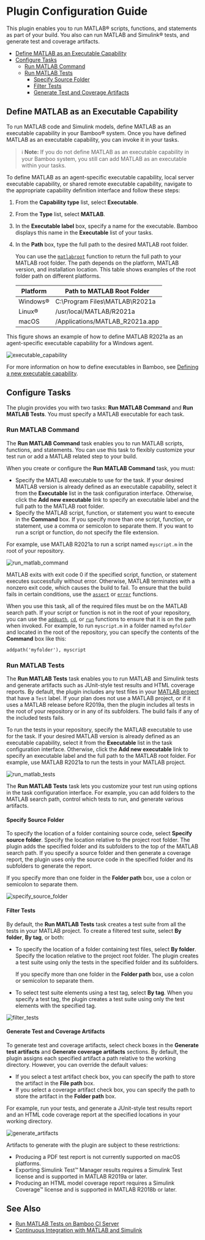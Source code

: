 # Plugin Configuration Guide

This plugin enables you to run MATLAB&reg; scripts, functions, and statements as part of your build. You also can run MATLAB and Simulink&reg; tests, and generate test and coverage artifacts.

-  [Define MATLAB as an Executable Capability](#define-matlab-as-an-executable-capability)
-  [Configure Tasks](#configure-tasks)
      -  [Run MATLAB Command](#run-matlab-command)
      -  [Run MATLAB Tests](#run-matlab-tests)
         - [Specify Source Folder](#specify-source-folder)
         - [Filter Tests](#filter-tests)
         - [Generate Test and Coverage Artifacts](#generate-test-and-coverage-artifacts)

## Define MATLAB as an Executable Capability
To run MATLAB code and Simulink models, define MATLAB as an executable capability in your Bamboo&reg; system. Once you have defined MATLAB as an executable capability, you can invoke it in your tasks. 

> :information_source: **Note:** If you do not define MATLAB as an executable capability in your Bamboo system, you still can add MATLAB as an executable within your tasks.

To define MATLAB as an agent-specific executable capability, local server executable capability, or shared remote executable capability, navigate to the appropriate capability definition interface and follow these steps:

1. From the **Capability type** list, select **Executable**.
2. From the **Type** list, select **MATLAB**.
3. In the **Executable label** box, specify a name for the executable. Bamboo displays this name in the **Executable** list of your tasks. 
4. In the **Path** box, type the full path to the desired MATLAB root folder.

   You can use the [`matlabroot`](https://www.mathworks.com/help/matlab/ref/matlabroot.html) function to return the full path to your MATLAB root folder. The path depends on the platform, MATLAB version, and installation location. This table shows examples of the root folder path on different platforms. 

   | Platform     | Path to MATLAB Root Folder      |
   |--------------|---------------------------------|
   | Windows&reg; | C:\Program Files\MATLAB\R2021a  |
   | Linux&reg;   | /usr/local/MATLAB/R2021a        |
   | macOS        | /Applications/MATLAB_R2021a.app |

This figure shows an example of how to define MATLAB R2021a as an agent-specific executable capability for a Windows agent.

![executable_capability](https://user-images.githubusercontent.com/48831250/116311171-f26bd780-a778-11eb-8273-5d936e73f913.png)

For more information on how to define executables in Bamboo, see [Defining a new executable capability](https://confluence.atlassian.com/bamboo/defining-a-new-executable-capability-289277164.html).

## Configure Tasks
The plugin provides you with two tasks: **Run MATLAB Command** and **Run MATLAB Tests**. You must specify a MATLAB executable for each task.

### Run MATLAB Command
The **Run MATLAB Command** task enables you to run MATLAB scripts, functions, and statements. You can use this task to flexibly customize your test run or add a MATLAB related step to your build.

When you create or configure the **Run MATLAB Command** task, you must:
* Specify the MATLAB executable to use for the task. If your desired MATLAB version is already defined as an executable capability, select it from the **Executable** list in the task configuration interface. Otherwise, click the **Add new executable** link to specify an executable label and the full path to the MATLAB root folder.
* Specify the MATLAB script, function, or statement you want to execute in the **Command** box. If you specify more than one script, function, or statement, use a comma or semicolon to separate them. If you want to run a script or function, do not specify the file extension. 

For example, use MATLAB R2021a to run a script named `myscript.m` in the root of your repository.

![run_matlab_command](https://user-images.githubusercontent.com/48831250/116311766-a0778180-a779-11eb-96da-1fec6a2b4f65.png)

MATLAB exits with exit code 0 if the specified script, function, or statement executes successfully without error. Otherwise, MATLAB terminates with a nonzero exit code, which causes the build to fail. To ensure that the build fails in certain conditions, use the [`assert`](https://www.mathworks.com/help/matlab/ref/assert.html) or [`error`](https://www.mathworks.com/help/matlab/ref/error.html) functions.

When you use this task, all of the required files must be on the MATLAB search path. If your script or function is not in the root of your repository, you can use the [`addpath`](https://www.mathworks.com/help/matlab/ref/addpath.html), [`cd`](https://www.mathworks.com/help/matlab/ref/cd.html), or [`run`](https://www.mathworks.com/help/matlab/ref/run.html) functions to ensure that it is on the path when invoked. For example, to run `myscript.m` in a folder named `myfolder` and located in the root of the repository, you can specify the contents of the **Command** box like this:

`addpath('myfolder'), myscript`

### Run MATLAB Tests
The **Run MATLAB Tests** task enables you to run MATLAB and Simulink tests and generate artifacts such as JUnit-style test results and HTML coverage reports. By default, the plugin includes any test files in your [MATLAB project](https://www.mathworks.com/help/matlab/projects.html) that have a `Test` label. If your plan does not use a MATLAB project, or if it uses a MATLAB release before R2019a, then the plugin includes all tests in the root of your repository or in any of its subfolders. The build fails if any of the included tests fails.

To run the tests in your repository, specify the MATLAB executable to use for the task. If your desired MATLAB version is already defined as an executable capability, select it from the **Executable** list in the task configuration interface. Otherwise, click the **Add new executable** link to specify an executable label and the full path to the MATLAB root folder. For example, use MATLAB R2021a to run the tests in your MATLAB project.

![run_matlab_tests](https://user-images.githubusercontent.com/48831250/126394185-67296d9b-0444-422d-a82e-a11c48ce92d3.png)

The **Run MATLAB Tests** task lets you customize your test run using options in the task configuration interface. For example, you can add folders to the MATLAB search path, control which tests to run, and generate various artifacts.

#### Specify Source Folder
To specify the location of a folder containing source code, select **Specify source folder**. Specify the location relative to the project root folder. The plugin adds the specified folder and its subfolders to the top of the MATLAB search path. If you specify a source folder and then generate a coverage report, the plugin uses only the source code in the specified folder and its subfolders to generate the report. 

If you specify more than one folder in the **Folder path** box, use a colon or semicolon to separate them.

![specify_source_folder](https://user-images.githubusercontent.com/48831250/116313830-49bf7700-a77c-11eb-870e-fd6b53371ede.png)

#### Filter Tests
By default, the **Run MATLAB Tests** task creates a test suite from all the tests in your MATLAB project. To create a filtered test suite, select **By folder**, **By tag**, or both:

* To specify the location of a folder containing test files, select **By folder**. Specify the location relative to the project root folder. The plugin creates a test suite using only the tests in the specified folder and its subfolders.

  If you specify more than one folder in the **Folder path** box, use a colon or semicolon to separate them.

* To select test suite elements using a test tag, select **By tag**. When you specify a test tag, the plugin creates a test suite using only the test elements with the specified tag.

![filter_tests](https://user-images.githubusercontent.com/48831250/116313716-1b419c00-a77c-11eb-9088-08a2a67887b4.png)

#### Generate Test and Coverage Artifacts
To generate test and coverage artifacts, select check boxes in the **Generate test artifacts** and **Generate coverage artifacts** sections. By default, the plugin assigns each specified artifact a path relative to the working directory. However, you can override the default values:

* If you select a test artifact check box, you can specify the path to store the artifact in the **File path** box.
* If you select a coverage artifact check box, you can specify the path to store the artifact in the **Folder path** box.

For example, run your tests, and generate a JUnit-style test results report and an HTML code coverage report at the specified locations in your working directory.

![generate_artifacts](https://user-images.githubusercontent.com/48831250/126394704-eb5bd664-0e1d-4daf-a76e-dc0551de1d43.png)

Artifacts to generate with the plugin are subject to these restrictions: 
* Producing a PDF test report is not currently supported on macOS platforms.
* Exporting Simulink Test&trade; Manager results requires a Simulink Test license and is supported in MATLAB R2019a or later.
* Producing an HTML model coverage report requires a Simulink Coverage&trade; license and is supported in MATLAB R2018b or later.

## See Also
* [Run MATLAB Tests on Bamboo CI Server](./examples/Run-MATLAB-Tests.md)<br/>
* [Continuous Integration with MATLAB and Simulink](https://www.mathworks.com/solutions/continuous-integration.html)
